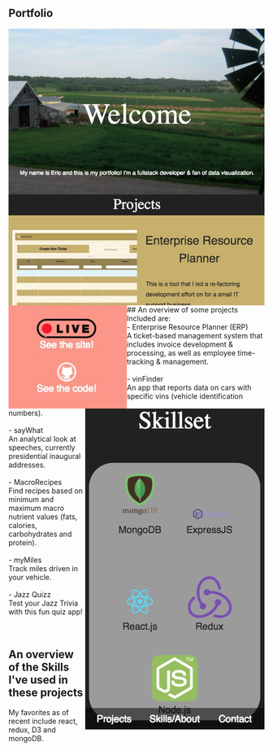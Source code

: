 ## Portfolio
<img src="imgs/port/welcome.jpg"  align="left" style="display:inline-block; max-width:400; max-height:350;">
<img src="imgs/port/projects.jpg" align="right" style="display:inline-block; max-width:400; max-height:350;">
<img src="imgs/port/links.jpg" align="left" style="display:inline-block; max-width:400; max-height:350;">
<img src="imgs/port/responsive.jpg" align="right" style="display:inline-block; max-width:400; max-height:350;">
## An overview of some projects 
Included are:</br>
	- Enterprise Resource Planner (ERP)</br>
		A ticket-based management system that includes invoice development & processing, as well as employee time-tracking & management.</br></br>
	- vinFinder</br>
		An app that reports data on cars with specific vins (vehicle identification numbers).</br></br>
	- sayWhat</br>
		An analytical look at speeches, currently presidential inaugural addresses.</br></br>
	- MacroRecipes</br>
		Find recipes based on minimum and maximum macro nutrient values (fats, calories, carbohydrates and protein).</br></br>
	- myMiles</br>
		Track miles driven in your vehicle.</br></br>
	- Jazz Quizz</br>
		Test your Jazz Trivia with this fun quiz app!</br></br></br>

## An overview of the Skills I've used in these projects
My favorites as of recent include react, redux, D3 and mongoDB.